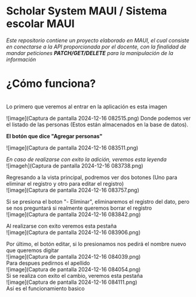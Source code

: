 # Scholar System MAUI / Sistema escolar MAUI
*Este repositorio contiene un proyecto elaborado en MAUI, el cual consiste en conectarse a la API proporcionada por el docente, con la finalidad de mandar peticiones **PATCH/GET/DELETE** para la manipulación de la información*

<h1>¿Cómo funciona?  </h1><br>
Lo primero que veremos al entrar en la aplicación es esta imagen
<br>

![image](Captura de pantalla 2024-12-16 082515.png)
Donde podemos ver el listado de las personas (Estos están almacenados en la base de datos). <br>

<b>El botón que dice "Agregar personas"</b>

![image](Captura de pantalla 2024-12-16 083511.png)

*En caso de realizarse con exito la adición, veremos esta leyenda*<br>
![imageh](Captura de pantalla 2024-12-16 083738.png)

Regresando a la vista principal, podremos ver dos botones (Uno para eliminar el registro y otro para editar el registro) <br>
![image](Captura de pantalla 2024-12-16 083757.png)

Si se presiona el boton "- Eliminar", eliminaremos el registro del dato, pero se nos preguntará si realmente queremos borrar el registro <br>
![image](Captura de pantalla 2024-12-16 083842.png) <br>

Al realizarse con exito veremos esta pestaña <br>
![image](Captura de pantalla 2024-12-16 083906.png) <br>

Por último, el botón editar, si lo presionamos nos pedirá el nombre nuevo que queremos digitar <br>
![image](Captura de pantalla 2024-12-16 084039.png) <br>
Para despues pedirnos el apellido <br>
![image](Captura de pantalla 2024-12-16 084054.png) <br>
Si se realiza con exito el cambio, veremos esta pestaña <br>
![image](Captura de pantalla 2024-12-16 084111.png)
 <br>
Así es el funcionamiento basico